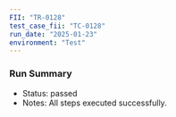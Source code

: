 ```yaml
---
FII: "TR-0128"
test_case_fii: "TC-0128"
run_date: "2025-01-23"
environment: "Test"
---
```


### Run Summary
- Status: passed
- Notes: All steps executed successfully.
